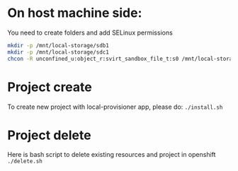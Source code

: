 # On host machine side:
You need to create folders and add SELinux permissions
```bash
mkdir -p /mnt/local-storage/sdb1
mkdir -p /mnt/local-storage/sdc1
chcon -R unconfined_u:object_r:svirt_sandbox_file_t:s0 /mnt/local-storage/
```

# Project create
To create new project with local-provisioner app, please do:
`./install.sh` 

# Project delete
Here is bash script to delete existing resources and project in openshift
`./delete.sh`
